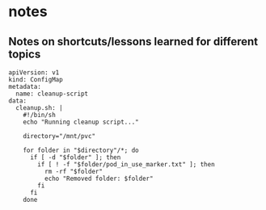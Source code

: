 # notes

## Notes on shortcuts/lessons learned for different topics
```
apiVersion: v1
kind: ConfigMap
metadata:
  name: cleanup-script
data:
  cleanup.sh: |
    #!/bin/sh
    echo "Running cleanup script..."
    
    directory="/mnt/pvc"
    
    for folder in "$directory"/*; do
      if [ -d "$folder" ]; then
        if [ ! -f "$folder/pod_in_use_marker.txt" ]; then
          rm -rf "$folder"
          echo "Removed folder: $folder"
        fi
      fi
    done
```
